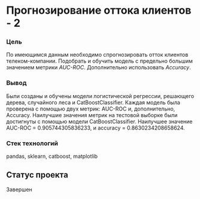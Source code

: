 # Прогнозирование оттока клиентов - 2
### Цель
По имеющимся данным необходимо спрогнозировать отток клиентов телеком-компании. Подобрать и обучить модель с предельно большим значением метрики *AUC-ROC*. Дополнительно использовать *Accuracy*.
### Вывод
Были созданы и обучены модели логистической регрессии, решающего дерева, случайного леса и CatBoostClassifier. Каждая модель была проверена с помощью двух метрик: AUC-ROC и, дополнительно, Accuracy. Наилучшие значения метрик на тестовой выборке были достигнуты с помощью модели CatBoostClassifier. Наилучшее значение AUC-ROC = 0.905744305836233, и accuracy = 0.8630234208658624.
### Стек технологий
pandas, sklearn, catboost, matplotlib
## Статус проекта
Завершен
